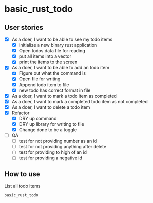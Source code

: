 # basic_rust_todo

## User stories

- [x] As a doer, I want to be able to see my todo items
  - [x] initialize a new binary rust application
  - [x] Open todos.data file for reading
  - [x] put all items into a vector
  - [x] print the items to the screen
- [x] As a doer, I want to be able to add an todo item
  - [x] Figure out what the command is
  - [x] Open file for writing
  - [x] Append todo item to file
  - [x] new todo has correct format in file
- [x] As a doer, I want to mark a todo item as completed
- [x] As a doer, I want to mark a completed todo item as not completed
- [x] As a doer, I want to delete a todo item
- [x] Refactor
  - [x] DRY up command
  - [x] DRY up library for writing to file
  - [x] Change done to be a toggle
- [ ] QA
  - [ ] test for not providing number as an id
  - [ ] test for not providing anything after delete
  - [ ] test for providing to high of an id
  - [ ] test for providing a negative id

## How to use

List all todo items

```
basic_rust_todo
```

